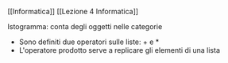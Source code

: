 [[Informatica]]
[[Lezione 4 Informatica]]

Istogramma: conta degli oggetti nelle categorie

- Sono definiti due operatori sulle liste: + e * 
- L'operatore prodotto serve a replicare gli elementi di una lista

